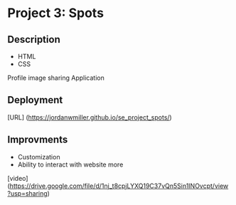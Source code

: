 # Project 3: Spots

## Description

- HTML
- CSS

Profile image sharing Application

## Deployment

[URL] (https://jordanwmiller.github.io/se_project_spots/)

## Improvments

- Customization
- Ability to interact with website more

[video] (https://drive.google.com/file/d/1nj_t8cpjLYXQ19C37vQn5Sin1INOvcpt/view?usp=sharing)
